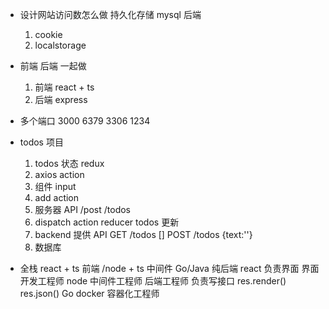 - 设计网站访问数怎么做
    持久化存储
    mysql 后端
    1. cookie
    2. localstorage

- 前端 后端 一起做
    1. 前端 react + ts
    2. 后端 express

- 多个端口
    3000
    6379
    3306
    1234

- todos 项目
    1. todos 状态 redux
    2. axios action
    3. 组件 input
    4. add action
    5. 服务器 API /post /todos
    6. dispatch action reducer todos 更新
    7. backend 提供 API
        GET /todos []
        POST  /todos {text:''}
    8. 数据库

- 全栈 
    react + ts  前端 /node + ts 中间件 Go/Java 纯后端
    react 负责界面 界面开发工程师
    node 中间件工程师 后端工程师 负责写接口 res.render()  res.json()
    Go  docker 容器化工程师

    